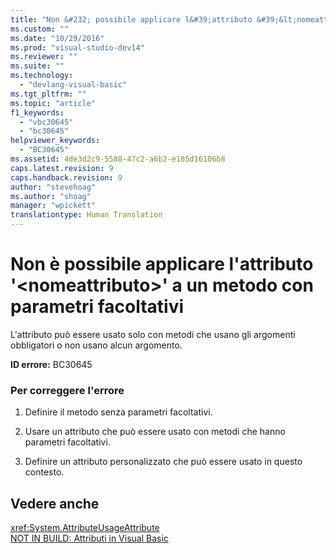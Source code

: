 ```yaml
---
title: "Non &#232; possibile applicare l&#39;attributo &#39;&lt;nomeattributo&gt;&#39; a un metodo con parametri facoltativi | Microsoft Docs"
ms.custom: ""
ms.date: "10/29/2016"
ms.prod: "visual-studio-dev14"
ms.reviewer: ""
ms.suite: ""
ms.technology: 
  - "devlang-visual-basic"
ms.tgt_pltfrm: ""
ms.topic: "article"
f1_keywords: 
  - "vbc30645"
  - "bc30645"
helpviewer_keywords: 
  - "BC30645"
ms.assetid: 4de3d2c9-5588-47c2-a6b2-e165d16106b8
caps.latest.revision: 9
caps.handback.revision: 9
author: "stevehoag"
ms.author: "shoag"
manager: "wpickett"
translationtype: Human Translation
---
```

# Non &#232; possibile applicare l&#39;attributo &#39;&lt;nomeattributo&gt;&#39; a un metodo con parametri facoltativi
L'attributo può essere usato solo con metodi che usano gli argomenti obbligatori o non usano alcun argomento.  
  
 **ID errore:** BC30645  
  
### Per correggere l'errore  
  
1.  Definire il metodo senza parametri facoltativi.  
  
2.  Usare un attributo che può essere usato con metodi che hanno parametri facoltativi.  
  
3.  Definire un attributo personalizzato che può essere usato in questo contesto.  
  
## Vedere anche  
 <xref:System.AttributeUsageAttribute>   
 [NOT IN BUILD: Attributi in Visual Basic](http://msdn.microsoft.com/it-it/620bfc0e-4582-4c8b-8432-ebc5c3dccc22)